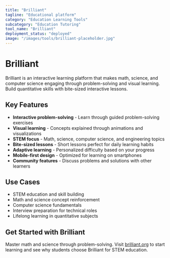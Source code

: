 ```yaml
---
title: "Brilliant"
tagline: "Educational platform"
category: "Education Learning Tools"
subcategory: "Education Tutoring"
tool_name: "Brilliant"
deployment_status: "deployed"
image: "/images/tools/brilliant-placeholder.jpg"
---
```


# Brilliant

Brilliant is an interactive learning platform that makes math, science, and computer science engaging through problem-solving and visual learning. Build quantitative skills with bite-sized interactive lessons.

## Key Features

- **Interactive problem-solving** - Learn through guided problem-solving exercises
- **Visual learning** - Concepts explained through animations and visualizations
- **STEM focus** - Math, science, computer science, and engineering topics
- **Bite-sized lessons** - Short lessons perfect for daily learning habits
- **Adaptive learning** - Personalized difficulty based on your progress
- **Mobile-first design** - Optimized for learning on smartphones
- **Community features** - Discuss problems and solutions with other learners

## Use Cases

- STEM education and skill building
- Math and science concept reinforcement
- Computer science fundamentals
- Interview preparation for technical roles
- Lifelong learning in quantitative subjects

## Get Started with Brilliant

Master math and science through problem-solving. Visit [brilliant.org](https://brilliant.org) to start learning and see why students choose Brilliant for STEM education.
